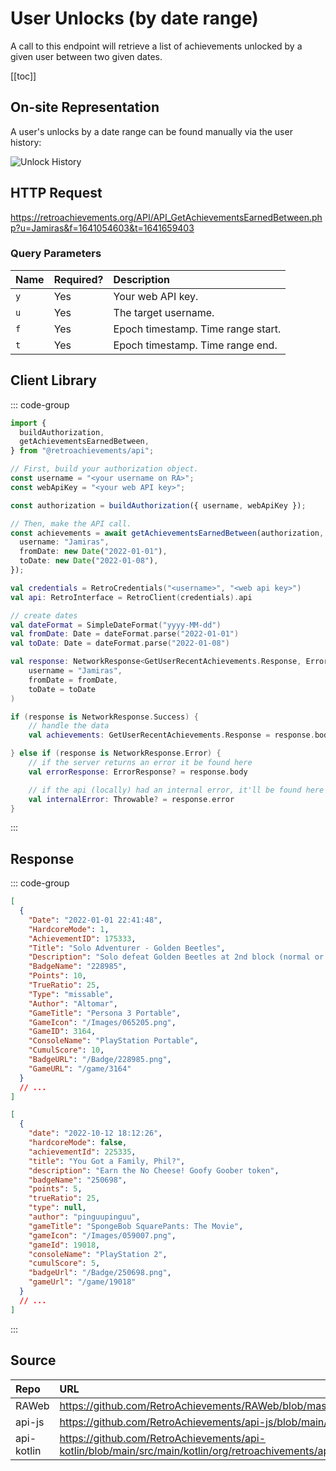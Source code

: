 <script setup>
import SampleRequest from '../components/SampleRequest.vue';
</script>

# User Unlocks (by date range)

A call to this endpoint will retrieve a list of achievements unlocked by a given user between two given dates.

[[toc]]

## On-site Representation

A user's unlocks by a date range can be found manually via the user history:

![Unlock History](/unlock-history.png)

## HTTP Request

<SampleRequest httpVerb="GET">https://retroachievements.org/API/API_GetAchievementsEarnedBetween.php?u=Jamiras&f=1641054603&t=1641659403</SampleRequest>

### Query Parameters

| Name | Required? | Description                        |
| :--- | :-------- | :--------------------------------- |
| `y`  | Yes       | Your web API key.                  |
| `u`  | Yes       | The target username.               |
| `f`  | Yes       | Epoch timestamp. Time range start. |
| `t`  | Yes       | Epoch timestamp. Time range end.   |

## Client Library

::: code-group

```ts [NodeJS]
import {
  buildAuthorization,
  getAchievementsEarnedBetween,
} from "@retroachievements/api";

// First, build your authorization object.
const username = "<your username on RA>";
const webApiKey = "<your web API key>";

const authorization = buildAuthorization({ username, webApiKey });

// Then, make the API call.
const achievements = await getAchievementsEarnedBetween(authorization, {
  username: "Jamiras",
  fromDate: new Date("2022-01-01"),
  toDate: new Date("2022-01-08"),
});
```

```kotlin [Kotlin]
val credentials = RetroCredentials("<username>", "<web api key>")
val api: RetroInterface = RetroClient(credentials).api

// create dates
val dateFormat = SimpleDateFormat("yyyy-MM-dd")
val fromDate: Date = dateFormat.parse("2022-01-01")
val toDate: Date = dateFormat.parse("2022-01-08")

val response: NetworkResponse<GetUserRecentAchievements.Response, ErrorResponse> = api.getAchievementsEarnedBetween(
    username = "Jamiras",
    fromDate = fromDate,
    toDate = toDate
)

if (response is NetworkResponse.Success) {
    // handle the data
    val achievements: GetUserRecentAchievements.Response = response.body

} else if (response is NetworkResponse.Error) {
    // if the server returns an error it be found here
    val errorResponse: ErrorResponse? = response.body

    // if the api (locally) had an internal error, it'll be found here
    val internalError: Throwable? = response.error
}
```

:::

## Response

::: code-group

```json [HTTP Response]
[
  {
    "Date": "2022-01-01 22:41:48",
    "HardcoreMode": 1,
    "AchievementID": 175333,
    "Title": "Solo Adventurer - Golden Beetles",
    "Description": "Solo defeat Golden Beetles at 2nd block (normal or above)",
    "BadgeName": "228985",
    "Points": 10,
    "TrueRatio": 25,
    "Type": "missable",
    "Author": "Altomar",
    "GameTitle": "Persona 3 Portable",
    "GameIcon": "/Images/065205.png",
    "GameID": 3164,
    "ConsoleName": "PlayStation Portable",
    "CumulScore": 10,
    "BadgeURL": "/Badge/228985.png",
    "GameURL": "/game/3164"
  }
  // ...
]
```

```json [NodeJS]
[
  {
    "date": "2022-10-12 18:12:26",
    "hardcoreMode": false,
    "achievementId": 225335,
    "title": "You Got a Family, Phil?",
    "description": "Earn the No Cheese! Goofy Goober token",
    "badgeName": "250698",
    "points": 5,
    "trueRatio": 25,
    "type": null,
    "author": "pinguupinguu",
    "gameTitle": "SpongeBob SquarePants: The Movie",
    "gameIcon": "/Images/059007.png",
    "gameId": 19018,
    "consoleName": "PlayStation 2",
    "cumulScore": 5,
    "badgeUrl": "/Badge/250698.png",
    "gameUrl": "/game/19018"
  }
  // ...
]
```

:::

## Source

| Repo       | URL                                                                                                                  |
| :--------- | :------------------------------------------------------------------------------------------------------------------- |
| RAWeb      | https://github.com/RetroAchievements/RAWeb/blob/master/public/API/API_GetAchievementsEarnedBetween.php               |
| api-js     | https://github.com/RetroAchievements/api-js/blob/main/src/user/getAchievementsEarnedBetween.ts                       |
| api-kotlin | https://github.com/RetroAchievements/api-kotlin/blob/main/src/main/kotlin/org/retroachivements/api/RetroInterface.kt |
